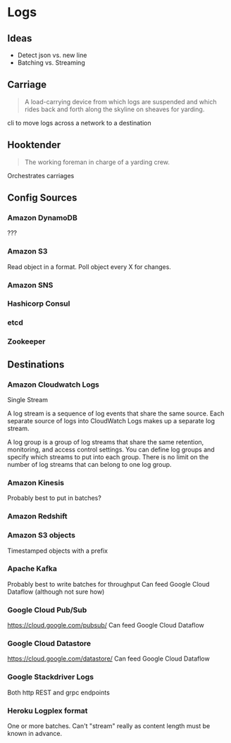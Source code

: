 # Logs

## Ideas

- Detect json vs. new line
- Batching vs. Streaming

## Carriage

> A load-carrying device from which logs are suspended and which rides back and forth along the skyline on sheaves for yarding.

cli to move logs across a network to a destination

## Hooktender

>  The working foreman in charge of a yarding crew.

Orchestrates carriages

## Config Sources

### Amazon DynamoDB

???

### Amazon S3

Read object in a format.
Poll object every X for changes.

### Amazon SNS

### Hashicorp Consul

### etcd

### Zookeeper

## Destinations

### Amazon Cloudwatch Logs

Single Stream

A log stream is a sequence of log events that share the same source. Each separate source of logs into CloudWatch Logs makes up a separate log stream.

A log group is a group of log streams that share the same retention, monitoring, and access control settings. You can define log groups and specify which streams to put into each group. There is no limit on the number of log streams that can belong to one log group.

### Amazon Kinesis

Probably best to put in batches?

### Amazon Redshift



### Amazon S3 objects

Timestamped objects with a prefix

### Apache Kafka

Probably best to write batches for throughput
Can feed Google Cloud Dataflow (although not sure how)

### Google Cloud Pub/Sub

https://cloud.google.com/pubsub/
Can feed Google Cloud Dataflow

### Google Cloud Datastore

https://cloud.google.com/datastore/
Can feed Google Cloud Dataflow

### Google Stackdriver Logs

Both http REST and grpc endpoints

### Heroku Logplex format

One or more batches. Can't "stream" really as content length must be known in advance.
